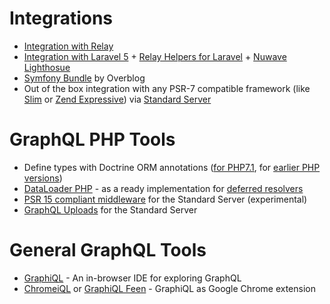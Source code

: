 # Integrations

* [Integration with Relay](https://github.com/ivome/graphql-relay-php)
* [Integration with Laravel 5](https://github.com/Folkloreatelier/laravel-graphql) + [Relay Helpers for Laravel](https://github.com/nuwave/laravel-graphql-relay) + [Nuwave Lighthosue](https://github.com/nuwave/lighthouse)
* [Symfony Bundle](https://github.com/overblog/GraphQLBundle) by Overblog
* Out of the box integration with any PSR-7 compatible framework (like [Slim](http://slimframework.com) or [Zend Expressive](http://zendframework.github.io/zend-expressive/)) via [Standard Server](executing-queries.md/#using-server)

# GraphQL PHP Tools

* Define types with Doctrine ORM annotations ([for PHP7.1](https://github.com/Ecodev/graphql-doctrine), for [earlier PHP versions](https://github.com/rahuljayaraman/doctrine-graphql))
* [DataLoader PHP](https://github.com/overblog/dataloader-php) - as a ready implementation for [deferred resolvers](data-fetching.md#solving-n1-problem)
* [PSR 15 compliant middleware](https://github.com/phps-cans/psr7-middleware-graphql) for the Standard Server (experimental)
* [GraphQL Uploads](https://github.com/Ecodev/graphql-upload) for the Standard Server

# General GraphQL Tools

* [GraphiQL](https://github.com/graphql/graphiql) - An in-browser IDE for exploring GraphQL
* [ChromeiQL](https://chrome.google.com/webstore/detail/chromeiql/fkkiamalmpiidkljmicmjfbieiclmeij)
  or [GraphiQL Feen](https://chrome.google.com/webstore/detail/graphiql-feen/mcbfdonlkfpbfdpimkjilhdneikhfklp) -
  GraphiQL as Google Chrome extension
